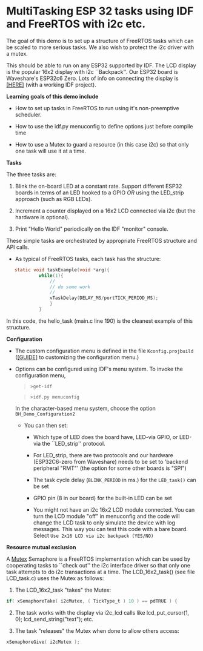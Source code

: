 # MultiTasking ESP 32 tasks using IDF and FreeRTOS with i2c etc.


 The goal of this demo is to set up a structure of FreeRTOS tasks
 which can be scaled to more serious tasks.
We also wish to protect the i2c driver with a mutex.

This should be able to run on any ESP32 supported by IDF.  The LCD display is
the popular 16x2 display with i2c ``Backpack''.   Our ESP32 board is Waveshare's ESP32c6 Zero.
Lots of info on
connecting the display is [[HERE]](https://github.com/blake5634/esp32_IDF_i2c_16x2_LCD)
(with a working IDF project).

**Learning goals of this demo include**

- How to set up tasks in FreeRTOS to run using it's non-preemptive scheduler.

- How to use the idf.py menuconfig to define options just before compile time

- How to use a Mutex to guard a resource (in this case i2c) so that only one task will
use it at a time.


**Tasks**


The three tasks   are:

1. Blink the on-board LED at a constant rate. Support different ESP32 boards in terms of an LED hooked to a GPIO *OR*
using the LED_strip approach (such as RGB LEDs).

2. Increment a counter displayed on a 16x2 LCD connected via i2c (but the hardware is optional).

3.  Print "Hello World" periodically on the IDF "monitor" console.

These simple tasks are orchestrated by appropriate FreeRTOS structure and API calls.

- As typical of FreeRTOS tasks, each task has the structure:

```C
   static void taskExample(void *arg){
            while(1){
                //
                // do some work
                //
                vTaskDelay(DELAY_MS/portTICK_PERIOD_MS);
                }
            }

```

In this code, the hello_task (main.c line 190) is the cleanest example of this structure.


**Configuration**

- The custom configuration menu is defined in the file `Kconfig.projbuild` ([[GUIDE]](https://medium.com/@bhautik.markeye/esp-idf-configuration-how-to-add-custom-configuration-in-project-config-728f81b8d0d8) to customizing the configuration menu.)

- Options   can be configured using IDF's menu system.   To invoke the configuration menu,

    > `>get-idf`

    > `>idf.py menuconfig`

    In the character-based menu system, choose the option  `BH_Demo_Configuration2`

    - You can then set:

        - Which type of LED does the board have, LED-via GPIO, or LED-via the ``LED_strip'' protocol.

        - For LED_strip, there are two protocols and our hardware (ESP32C6-zero from Waveshare) needs
        to be set to  'backend peripheral "RMT"' (the option for some other boards is "SPI")

        - The task cycle  delay (`BLINK_PERIOD` in ms.) for the `LED_task()`  can be set

        - GPIO pin (8 in our board) for the built-in  LED can be set

        - You might not have an i2c 16x2 LCD module connected.   You can turn the LCD module "off" in menuconfig
        and the code will change the LCD task to only simulate the device with log messages.   This way
        you can test this code with a bare board.  Select `Use 2x16 LCD via i2c backpack (YES/NO) `


**Resource mutual exclusion**

A [Mutex](https://en.wikipedia.org/wiki/Lock_(computer_science))
Semaphore is a FreeRTOS implementation which can be used by cooperating tasks to ``check out'' the i2c
interface driver so that only one task attempts to do i2c transactions at a time.  The LCD_16x2_task()
(see file LCD_task.c) uses
the Mutex as follows:

1.  The LCD_16x2_task "takes" the Mutex:
```C
if( xSemaphoreTake( i2cMutex, ( TickType_t ) 10 ) == pdTRUE ) {
```

2.  The task works with the display via i2c_lcd calls like  lcd_put_cursor(1, 0);   lcd_send_string("text"); etc.

3.  The task "releases" the Mutex when done to allow others access:
```C
xSemaphoreGive( i2cMutex );
```

